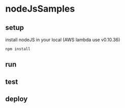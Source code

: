 nodeJsSamples
=============

## setup

install nodeJS in your local
(AWS lambda use v0.10.36)

`npm install`

## run

## test

## deploy


